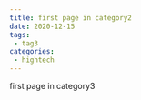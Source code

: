 ```yaml
---
title: first page in category2
date: 2020-12-15
tags:
 - tag3
categories: 
 - hightech
---
```


first page in category3